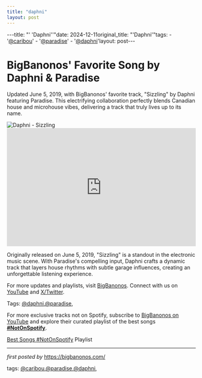 ```yaml
---
title: "daphni"
layout: post
---
```

---title: "' 'Daphni''"date: 2024-12-11original_title: "'Daphni'"tags:  - '[@caribou](/tags/caribou/)'  - '[@paradise](/tags/paradise/)'  - '[@daphni](/tags/daphni/)'layout: post---<!-- Post Title --><h1 >BigBanonos' Favorite Song by Daphni & Paradise</h1> <!-- Introductory Text --><p >Updated June 5, 2019, with BigBanonos' favorite track, "Sizzling" by Daphni featuring Paradise. This electrifying collaboration perfectly blends Canadian house and microhouse vibes, delivering a track that truly lives up to its name.</p> <!-- Featured Image --><div > <img src="https://www.musicmaniarecords.be/media/coverart-big/108810-daphni-sizzling.jpg" alt="Daphni - Sizzling" /></div> <!-- YouTube Video Embed --><div > <iframe width="100%" height="315" src="https://www.youtube.com/embed/8qJSwZA8TmM" title="DAPHNI featuring PARADISE - Sizzling" frameborder="0" allow="accelerometer; autoplay; clipboard-write; encrypted-media; gyroscope; picture-in-picture; web-share" referrerpolicy="strict-origin-when-cross-origin" allowfullscreen></iframe></div> <!-- Song Information --><div > <p>Originally released on June 5, 2019, "Sizzling" is a standout in the electronic music scene. With Paradise's compelling input, Daphni crafts a dynamic track that layers house rhythms with subtle garage influences, creating an unforgettable listening experience.</p></div> <!-- Footer Links --><div > <p>For more updates and playlists, visit <a href="https://bigbanonos.com/" target="_blank">BigBanonos</a>. Connect with us on <a href="https://www.youtube.com/[@BigBanonos](/tags/BigBanonos/)" target="_blank">YouTube</a> and <a href="https://x.com/bigbanonos" target="_blank">X/Twitter</a>.</p></div> <!-- Tags --><p >Tags: [@daphni](/tags/daphni/),[@paradise](/tags/paradise/),</p><!--Subscribe and Playlist Links--><div>    <p>For more exclusive tracks not on Spotify, subscribe to <a href="https://www.youtube.com/[@BigBanonos](/tags/BigBanonos/)" target="_blank">BigBanonos on YouTube</a> and explore their curated playlist of the best songs <strong>[#NotOnSpotify](/tags/NotOnSpotify/)</strong>.</p>    <p><a href="https://www.youtube.com/playlist?list=PLtuNtuTatqI0kFahUCbtbfenC_ET5O_tr" target="_blank">Best Songs [#NotOnSpotify](/tags/NotOnSpotify/) Playlist<br /></a></p></div><hr /><p><em>first posted by</em> <a href="https://bigbanonos.com/" rel="noopener" target="_new">https://bigbanonos.com/</a></p><p>tags: [@caribou](/tags/caribou/),[@paradise](/tags/paradise/),[@daphni](/tags/daphni/),</p>